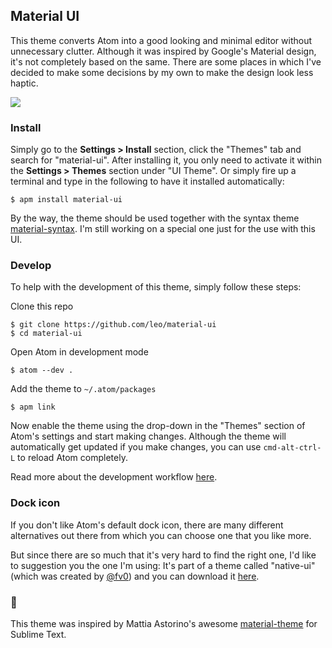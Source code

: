 ## Material UI

This theme converts Atom into a good looking and minimal editor without unnecessary clutter. Although it was inspired by Google's Material design, it's not completely based on the same. There are some places in which I've decided to make some decisions by my own to make the design look less haptic.

<a href="https://raw.githubusercontent.com/leo/material-ui/screenshots/with-code.png" target="_blank">
  <img src="https://raw.githubusercontent.com/leo/material-ui/screenshots/with-code.png">
</a>

### Install

Simply go to the __Settings > Install__ section, click the "Themes" tab and search for "material-ui". After installing it, you only need to activate it within the __Settings > Themes__ section under "UI Theme". Or simply fire up a terminal and type in the following to have it installed automatically:

```
$ apm install material-ui
```

By the way, the theme should be used together with the syntax theme [material-syntax][1]. I'm still working on a special one just for the use with this UI.

### Develop

To help with the development of this theme, simply follow these steps:

Clone this repo

```shell
$ git clone https://github.com/leo/material-ui
$ cd material-ui
```

Open Atom in development mode

```shell
$ atom --dev .
```

Add the theme to `~/.atom/packages`

```shell
$ apm link
```

Now enable the theme using the drop-down in the "Themes" section of Atom's settings and start making changes. Although the theme will automatically get updated if you make changes, you can use `cmd-alt-ctrl-L` to reload Atom completely.

Read more about the development workflow [here][2].

### Dock icon

If you don't like Atom's default dock icon, there are many different alternatives out there from which you can choose one that you like more.

But since there are so much that it's very hard to find the right one, I'd like to suggestion you the one I'm using: It's part of a theme called "native-ui" (which was created by [@fv0][3]) and you can download it [here][4].

### :crown:

This theme was inspired by Mattia Astorino's awesome [material-theme][5] for Sublime Text.

[1]: https://atom.io/themes/material-syntax
[2]: https://atom.io/docs/latest/hacking-atom-creating-a-theme#development-workflow
[3]: https://github.com/fv0
[4]: https://github.com/fv0/native-ui/raw/master/Atom.icns
[5]: https://github.com/equinusocio/material-theme
